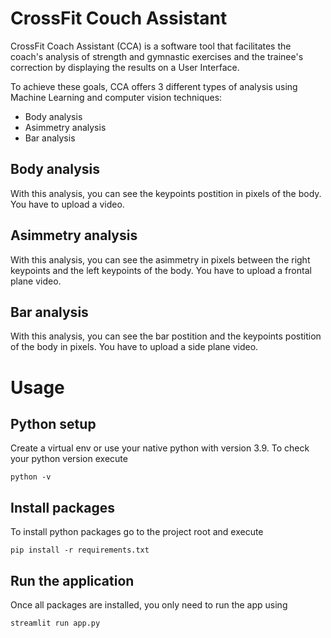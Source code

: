 # CrossFit Couch Assistant

CrossFit Coach Assistant (CCA) is a software tool that facilitates the coach's analysis of strength and gymnastic exercises and the trainee's correction by displaying the results on a User Interface.

To achieve these goals, CCA offers 3 different types of analysis using Machine Learning and computer vision techniques:

- Body analysis 
- Asimmetry analysis 
- Bar analysis

## Body analysis

With this analysis, you can see the keypoints postition in pixels of the body. You have to upload a video.

## Asimmetry analysis

With this analysis, you can see the asimmetry in pixels between the right keypoints and the left keypoints of the body. You have to upload a frontal plane video.

## Bar analysis

With this analysis, you can see the bar postition and the keypoints postition of the body in pixels. You have to upload a side plane video.

# Usage

## Python setup

Create a virtual env or use your native python with version 3.9. To check your python version execute

`python -v`

## Install packages

To install python packages go to the project root and execute

`pip install -r requirements.txt`

## Run the application

Once all packages are installed, you only need to run the app using

`streamlit run app.py`

